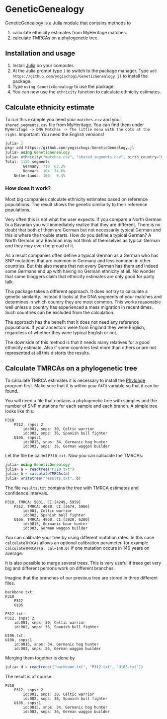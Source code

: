 # GeneticGenealogy

GeneticGenealogy is a Julia module that contains methods
to

1. calculate ethnicity estimates from MyHeritage matches.
2. calculate TMRCAs on a phylogenetic tree.


## Installation and usage

1. Install [Julia](https://julialang.org/downloads/) on
   your computer.
2. At the Julia prompt type `]` to switch to the package
   manager. Type `add https://github.com/yogischogi/GeneticGenealogy.jl`
   to install the package.
3. Type `using GeneticGenealogy` to use the package.
4. You can now use the `ethnicity` function to calculate ethnicity
   estimates.

## Calculate ethnicity estimate

To run this example you need your `matches.csv` and your `shared_segments.csv`
file from MyHeritage. You can find them under `MyHeritage -> DNA Matches ->
The little menu with the dots at the right`. Important: You need the English
versions!

```julia
julia> ]
pkg> add https://github.com/yogischogi/GeneticGenealogy.jl
julia> using GeneticGenealogy
julia> ethnicity("matches.csv", "shared_segments.csv", birth_country="Germany")
Total: 1124 segments
        Germany  710  63.2%
        Denmark  164  14.6%
    Netherlands  106   9.4%
```

### How does it work?

Most big companies calculate ethnicity estimates based on
reference populations. The result shows the genetic similarity to
their reference populations.

Very often this is not what the user expects. If you compare 
a North German to a Bavarian you will immediately realize that
they are different. There is no doubt that both of them are
German but not necessarily typical German and this is where the
trouble starts. How do you define a typical German? A North
German or a Bavarian may not think of themselves as typical German
and they may even be proud of it.

As a result companies often define a typical German as a German
who has SNP mutations that are common in Germany and less
common in other countries. But this also means that not every
German has them and indeed some Germans end up with having no
German ethnicity at all. No wonder that some bloggers claim
that ethnicity estimates are only good for party talk.

This package takes a different approach. It does not try to
calculate a genetic similarity. Instead it looks at the DNA
segments of your matches and determines in which country they
are most common. This works reasonable well unless a country
has experienced a mass migration in recent times. Such countries
can be excluded from the calculation.

The approach has the benefit that it does not need any reference
populations. If your ancestors were from England they were English,
regardless of whether they were typical English or not.

The downside of this method is that it needs many relatives for
a good ethnicity estimate. Also if some countries test more than
others or are not represented at all this distorts the results.


## Calculate TMRCAs on a phylogenetic tree

To calculate TMRCA estimates it is necessary to install the
[Phyloage](https://github.com/yogischogi/phyloage) program first.
Make sure that it is within your `PATH` variable so that it can be found.

You will need a file that contains a phylogenetic tree with
samples and the number of SNP mutations for each sample and each
branch. A simple tree looks like this:

```
P310
    P312, snps: 2
        id:001, snps: 30, Celtic warrior
        id:002, snps: 36, Spanish bull fighter
    U106, snps:1
        id:0815, snps: 34, Germanic hog hunter
        id:003, snps: 36, German waggon builder
```

Let the file be called `P310.txt`. Now you can calculate the
TMRCAs:

```julia
julia> using GeneticGenealogy
julia> a = readtree("P310.txt")
julia> b = calculateTMRCAs(a)
julia> writetree("results.txt", b)
```

The file `results.txt` contains the tree with TMRCA estimates
and confidence intervals.

```
P310, TMRCA: 5031, CI:[4249, 5959]
    P312, TMRCA: 4680, CI:[3674, 5966]
        id:001, Celtic warrior
        id:002, Spanish bull fighter
    U106, TMRCA: 4960, CI:[3920, 6280]
        id:0815, Germanic boar hunter
        id:003, German waggon builder
```

You can calibrate your tree by using different mutation rates.
In this case `calculateTMRCAs` allows an optional calibration parameter,
for example `calculateTMRCAs(a, cal=140.0)` if one mutation occurs
in 140 years on average.

It is also possible to merge several trees. This is very useful
if trees get very big and different persons work on different branches.

Imagine that the branches of our previous tree are stored in three
different files.

```
backbone.txt:
P310
    P312
    U106

P312.txt:
P312, snps: 2
    id:001, snps: 30, Celtic warrior
    id:002, snps: 36, Spanish bull fighter

U106.txt:
U106, snps:1
    id:0815, snps: 34, Germanic hog hunter
    id:003, snps: 36, German waggon builder
```

Merging them together is done by

```julia
julia> d = readtrees(["backbone.txt", "P312.txt", "U106.txt"])
```

The result is of course:

```
P310
    P312, snps: 2
        id:001, snps: 30, Celtic warrior
        id:002, snps: 36, Spanish bull fighter
    U106, snps:1
        id:0815, snps: 34, Germanic hog hunter
        id:003, snps: 36, German waggon builder
```






















